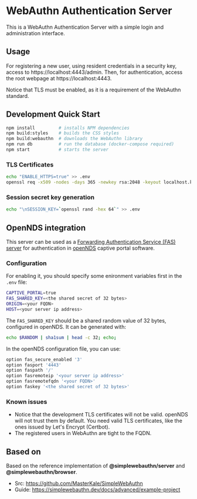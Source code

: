 # WebAuthn Authentication Server

This is a WebAuthn Authentication Server with a simple login and administration interface.

## Usage

For registering a new user, using resident credentials in a security key, access to https://localhost:4443/admin. Then, for authentication, access the root webpage at https://localhost:4443.

Notice that TLS must be enabled, as it is a requirement of the WebAuthn standard.

## Development Quick Start

```bash
npm install         # installs NPM dependencies
npm build:styles    # builds the CSS styles
npm build:webauthn  # downloads the WebAuthn library
npm run db          # run the database (docker-compose required)
npm start           # starts the server
```

### TLS Certificates

```bash
echo "ENABLE_HTTPS=true" >> .env
openssl req -x509 -nodes -days 365 -newkey rsa:2048 -keyout localhost.key -out localhost.crt
```

### Session secret key generation

```bash
echo "\nSESSION_KEY=`openssl rand -hex 64`" >> .env
```

## OpenNDS integration

This server can be used as a [Forwarding Authentication Service (FAS) server](https://opennds.readthedocs.io/en/stable/fas.html) for authentication in [openNDS](https://github.com/openNDS/openNDS) captive portal software.

### Configuration

For enabling it, you should specify some enironment variables first in the `.env` file:

```bash
CAPTIVE_PORTAL=true
FAS_SHARED_KEY=<the shared secret of 32 bytes>
ORIGIN=<your FQDN>
HOST=<your server ip address>
```

The `FAS_SHARED_KEY` should be a shared random value of 32 bytes, configured in openNDS. It can be generated with:

```bash
echo $RANDOM | sha1sum | head -c 32; echo;
```

In the openNDS configuration file, you can use:

```bash
option fas_secure_enabled '3'
option fasport '4443'
option faspath '/'
option fasremoteip '<your server ip address>'
option fasremotefqdn '<your FQDN>'
option faskey '<the shared secret of 32 bytes>'
```

### Known issues

- Notice that the development TLS certificates will not be valid. openNDS will not trust them by default. You need valid TLS certificates, like the ones issued by Let's Encrypt (Certbot).
- The registered users in WebAuthn are tight to the FQDN. 

## Based on
Based on the reference implementation of **@simplewebauthn/server** and **@simplewebauthn/browser**.

- Src: https://github.com/MasterKale/SimpleWebAuthn
- Guide: https://simplewebauthn.dev/docs/advanced/example-project
